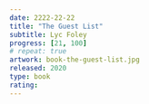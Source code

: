 ```yaml
---
date: 2222-22-22
title: "The Guest List"
subtitle: Lyc Foley
progress: [21, 100]
# repeat: true
artwork: book-the-guest-list.jpg
released: 2020
type: book
rating:
---
```

